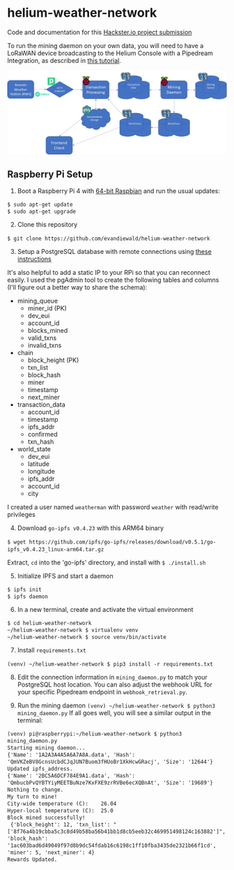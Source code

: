 # helium-weather-network

Code and documentation for this [Hackster.io project submission](https://www.hackster.io/evan-diewald/decentralized-climate-monitoring-at-the-point-of-need-95d8bb)

To run the mining daemon on your own data, you will need to have a LoRaWAN device broadcasting to the Helium Console with a Pipedream Integration, as described in [this tutorial](https://www.hackster.io/evan-diewald/routing-sensor-data-from-helium-devices-to-google-sheets-285699).

![network architecture flowchart](network_flowchart.jpg)

## Raspberry Pi Setup 
1. Boot a Raspberry Pi 4 with [64-bit Raspbian](https://downloads.raspberrypi.org/raspios_arm64/images/) and run the usual updates:

```
$ sudo apt-get update
$ sudo apt-get upgrade
```
2. Clone this repository

`$ git clone https://github.com/evandiewald/helium-weather-network`

3. Setup a PostgreSQL database with remote connections using [these instructions](https://opensource.com/article/17/10/set-postgres-database-your-raspberry-pi)

It's also helpful to add a static IP to your RPi so that you can reconnect easily. I used the pgAdmin tool to create the following tables and columns (I'll figure out a better way to share the schema):
* mining_queue
  * miner_id (PK)
  * dev_eui
  * account_id
  * blocks_mined
  * valid_txns
  * invalid_txns
* chain
  * block_height (PK)
  * txn_list
  * block_hash
  * miner
  * timestamp
  * next_miner
* transaction_data
  * account_id
  * timestamp
  * ipfs_addr
  * confirmed
  * txn_hash
* world_state
  * dev_eui
  * latitude
  * longitude
  * ipfs_addr
  * account_id
  * city

I created a user named `weatherman` with password `weather` with read/write privileges

4. Download `go-ipfs v0.4.23` with this ARM64 binary

`$ wget https://github.com/ipfs/go-ipfs/releases/download/v0.5.1/go-ipfs_v0.4.23_linux-arm64.tar.gz`

Extract, `cd` into the 'go-ipfs' directory, and install with 
`$ ./install.sh`

5. Initialize IPFS and start a daemon
```
$ ipfs init
$ ipfs daemon
```
6. In a new terminal, create and activate the virtual environment
```
$ cd helium-weather-network
~/helium-weather-network $ virtualenv venv
~/helium-weather-network $ source venv/bin/activate
```

7. Install `requirements.txt`

`(venv) ~/helium-weather-network $ pip3 install -r requirements.txt`

8. Edit the connection information in `mining_daemon.py` to match your PostgreSQL host location. You can also adjust the webhook URL for your specific Pipedream endpoint in `webhook_retrieval.py`.

8. Run the mining daemon
`(venv) ~/helium-weather-network $ python3 mining_daemon.py`
If all goes well, you will see a similar output in the terminal:

```
(venv) pi@raspberrypi:~/helium-weather-network $ python3 mining_daemon.py
Starting mining daemon...
{'Name': '1A2A3A4A5A6A7A8A.data', 'Hash': 'QmVKZeBV8GcnsUcbdCJqJUN7Buom3fHUoBr1XkHcwGRacj', 'Size': '12644'}
Updated ipfs_address.
{'Name': '2BC5A6DCF784E9A1.data', 'Hash': 'QmbucbPvQYBTYiyMEETBuNze7KxFXE9zrRVBe6ecXQBnAt', 'Size': '19689'}
Nothing to change.
My turn to mine!
City-wide temperature (C):    26.04
Hyper-local temperature (C):  25.0
Block mined successfully!
 {'block_height': 12, 'txn_list': "['8f76a4b19cbba5c3c8d49b58ba56b41bb1d8cb5eeb32c469951498124c163882']", 'block_hash': '1ac603bad6d49049f97d8b9dc54fdab16c6198c1ff10fba3435de2321b66f1cd', 'miner': 5, 'next_miner': 4}
Rewards Updated.
```
